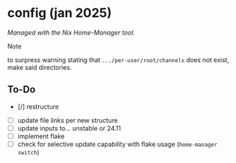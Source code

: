 # config (jan 2025)

_Managed with the Nix Home-Manager tool._

> [!NOTE]
> to surpress warning stating that `.../per-user/root/channels` does not exist,
> make said directories.

## To-Do

- [/] restructure
- [ ] update file links per new structure
- [ ] update inputs to... unstable or 24.11
- [ ] implement flake
- [ ] check for selective update capability with flake usage
      (`home-manager switch`)
